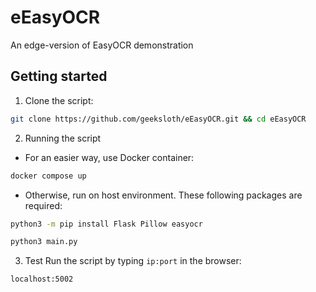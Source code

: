 # eEasyOCR #
An edge-version of EasyOCR demonstration

## Getting started ##
1. Clone the script:
```bash
git clone https://github.com/geeksloth/eEasyOCR.git && cd eEasyOCR
```

2. Running the script

- For an easier way, use Docker container:
```bash
docker compose up
```

- Otherwise, run on host environment. These following packages are required:
```bash
python3 -m pip install Flask Pillow easyocr
```
```bash
python3 main.py
```

3. Test 
Run the script by typing ```ip:port``` in the browser:
```bash
localhost:5002
```

